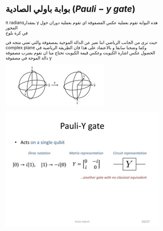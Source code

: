 #  بوابة باولي الصادية  $(Pauli-y$ $gate$)


π radiansبمقدار  y هذه البوابة تقوم بعملية عكس المصفوفة اي تقوم بعملية دوران حول المحور   
في كرة بلوخ


 حيث نرى من الجانب الرياضي اننا نعبر عن الدالة الموجية بمصفوفة والتي تعني متجه في complex plane وكما وضحنا سابقا و بالاعتماد على هذا فان الطريقة الرياضية في الحصول عكس اشارة الكيوبت وعكس قيمة الكيوبت تحتاج منا ان نقوم بضرب مصفوفة دالة الموجة في مصفوفة y 

  ![pauli y](/docfx_project/images/Bloch_sphere_pauli_y1.png)

  ![pauli y](/docfx_project/images/Pauli-y2.png)

